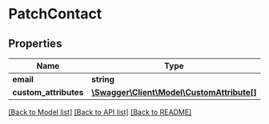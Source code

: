 # PatchContact

## Properties
Name | Type | Description | Notes
------------ | ------------- | ------------- | -------------
**email** | **string** |  | [optional] 
**custom_attributes** | [**\Swagger\Client\Model\CustomAttribute[]**](CustomAttribute.md) |  | [optional] 

[[Back to Model list]](../../README.md#documentation-for-models) [[Back to API list]](../../README.md#documentation-for-api-endpoints) [[Back to README]](../../README.md)

